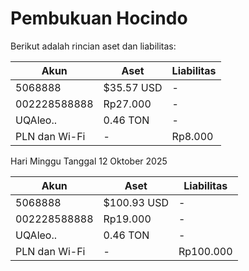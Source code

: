 # Pembukuan Hocindo

Berikut adalah rincian aset dan liabilitas:

| Akun              | Aset           | Liabilitas       |
|-------------------|----------------|------------------|
| 5068888           | $35.57 USD     | -                |
| 002228588888      | Rp27.000       | -                |
| UQAleo..          | 0.46 TON       | -                |
| PLN dan Wi-Fi     | -              | Rp8.000          |

Hari Minggu Tanggal 12 Oktober 2025

| Akun              | Aset            | Liabilitas       |
|-------------------|-----------------|------------------|
| 5068888           | $100.93 USD     | -                |
| 002228588888      | Rp19.000        | -                |
| UQAleo..          | 0.46 TON        | -                |
| PLN dan Wi-Fi     | -               | Rp100.000        |
